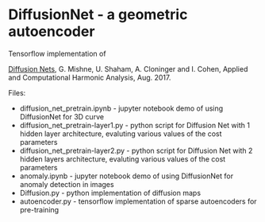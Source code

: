 # DiffusionNet - a geometric autoencoder

Tensorflow implementation of

[Diffusion Nets](http://www.sciencedirect.com/science/article/pii/S1063520317300957), 
G. Mishne, U. Shaham, A. Cloninger and I. Cohen, 
Applied and Computational Harmonic Analysis, Aug. 2017.

Files:
- diffusion_net_pretrain.ipynb - jupyter notebook demo of using DiffusionNet for 3D curve
- diffusion_net_pretrain-layer1.py - python script for Diffusion Net with 1 hidden layer architecture, evaluting various values of the cost parameters
- diffusion_net_pretrain-layer2.py - python script for Diffusion Net with 2 hidden layers architecture, evaluting various values of the cost parameters
- anomaly.ipynb - jupyter notebook demo of using DiffusionNet for anomaly detection in images
- Diffusion.py - python implementation of diffusion maps 
- autoencoder.py - tensorflow implementation of sparse autoencoders for pre-training 


